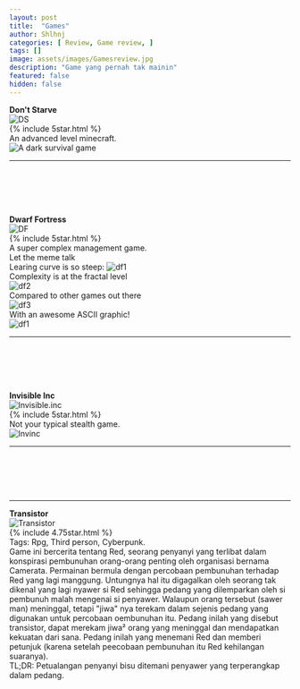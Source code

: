 ```yaml
---
layout: post
title:  "Games"
author: Shlhnj
categories: [ Review, Game review, ]
tags: []
image: assets/images/Gamesreview.jpg
description: "Game yang pernah tak mainin"
featured: false
hidden: false
---
```


**Don't Starve** <br>
![DS](/assets/images/Dontstarve.jpg) <br>
{% include 5star.html %} <br>
An advanced level minecraft. <br>
![A dark survival game](assets/images/Dontstarvememe.jpg)

---
<br>
<br>
<br>
<br>

**Dwarf Fortress** <br>
![DF](/assets/images/DF.jpg) <br>
{% include 5star.html %} <br>
A super complex management game. <br>
Let the meme talk <br>
Learing curve is so steep:
![df1](/assets/images/DFgraph.jpg) <br> 
Complexity is at the fractal level<br> 
![df2](/assets/images/DFfractal.jpg) <br>
Compared to other games out there<br> 
![df3](/assets/images/DFcomparison.jpg) <br> 
With an awesome ASCII graphic!<br> 
![df1](/assets/images/DFascii.gif) <br> 

---
<br>
<br>
<br>
<br>

**Invisible Inc** <br>
![Invisible.inc](/assets/images/Invisibleinc.jpg) <br>
{% include 5star.html %} <br>
Not your typical stealth game. <br>
![Invinc](/assets/images/Invisibleincgraph.jpg)

---
<br>
<br>
<br>
<br>

---
**Transistor** <br>
![Transistor](/assets/images/Transistor.jpg) <br>
{% include 4.75star.html %} <br>
Tags: Rpg, Third person, Cyberpunk. <br>
Game ini bercerita tentang Red, seorang penyanyi yang terlibat dalam konspirasi pembunuhan orang-orang penting oleh organisasi bernama Camerata. Permainan bermula dengan percobaan pembunuhan terhadap Red yang lagi manggung. Untungnya hal itu digagalkan oleh seorang tak dikenal yang lagi nyawer si Red sehingga pedang yang dilemparkan oleh si pembunuh malah mengenai si penyawer. Walaupun orang tersebut (sawer man) meninggal, tetapi "jiwa" nya terekam dalam sejenis pedang yang digunakan untuk percobaan oembunuhan itu. Pedang inilah yang disebut transistor, dapat merekam jiwa² orang yang meninggal dan mendapatkan kekuatan dari sana. Pedang inilah yang menemani Red dan memberi petunjuk (karena setelah peecobaan pembunuhan itu Red kehilangan suaranya).
<br>
TL;DR: Petualangan penyanyi bisu ditemani penyawer yang terperangkap dalam pedang.
